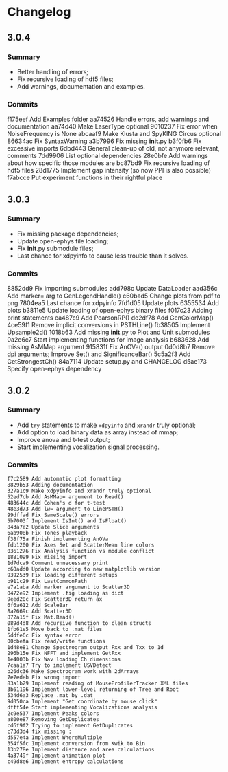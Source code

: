 # Changelog

## 3.0.4

### Summary
- Better handling of errors;
- Fix recursive loading of hdf5 files;
- Add warnings, documentation and examples.

### Commits
f175eef Add Examples folder
aa74526 Handle errors, add warnings and documentation
aa74d40 Make LaserType optional
9010237 Fix error when NoiseFrequency is None
abcaaf9 Make Klusta and SpyKING Circus optional
86634ac Fix SyntaxWarning
a3b7996 Fix missing __init__.py
b3f0fb6 Fix excessive imports
6dbd443 General clean-up of old, not anymore relevant, comments
7dd9906 List optional dependencies
28e0bfe Add warnings about how specific those modules are
bc87bd9 Fix recursive loading of hdf5 files
28d1775 Implement gap intensity (so now PPI is also possible)
f7abcce Put experiment functions in their rightful place

## 3.0.3

### Summary
- Fix missing package dependencies;
- Update open-ephys file loading;
- Fix __init__.py submodule files;
- Last chance for xdpyinfo to cause less trouble than it solves.

### Commits
8852dd9 Fix importing submodules
add798c Update DataLoader
aad356c Add marker= arg to GenLegendHandle()
c60bad5 Change plots from pdf to png
7804ea5 Last chance for xdpyinfo
7fd1d05 Update plots
6355534 Add plots
b3811e5 Update loading of open-ephys binary files
f017c23 Adding print statements
ea487c9 Add PearsonRP()
de2df78 Add GenColorMap()
4ce59f1 Remove implicit conversions in PSTHLine()
fb38505 Implement Upsample2d()
1018b63 Add missing __init__.py to Plot and Unit submodules
0a2e6c7 Start implementing functions for image analysis
b683628 Add missing AsMMap argument
915831f Fix AnOVa() output
0d0d8b7 Remove dpi arguments; Improve Set() and SignificanceBar()
5c5a2f3 Add GetStrongestCh()
84a7114 Update setup.py and CHANGELOG
d5ae173 Specify open-ephys dependency


## 3.0.2

### Summary  
- Add `try` statements to make `xdpyinfo` and `xrandr` truly optional;  
- Add option to load binary data as array instead of mmap;  
- Improve anova and t-test output;  
- Start implementing vocalization signal processing.

### Commits  
```
f7c2589 Add automatic plot formatting
8829b53 Adding documentation
327a1c9 Make xdpyinfo and xrandr truly optional
52ed7cb Add AsMMap= argument to Read()
483644c Add Cohen's d for t-test
48e3d73 Add lw= argument to LinePSTH()
99dffad Fix SameScale() errors
5b7003f Implement IsInt() and IsFloat()
843a7e2 Update Slice arguments
6ab908b Fix Tones playback
f38f75a Finish implementing AnOVa
fdb1200 Fix Axes Set and ScatterMean line colors
0361276 Fix Analysis function vs module conflict
1881099 Fix missing import
1d7dca9 Comment unnecessary print
c60add0 Update according to new matplotlib version
9392539 Fix loading different setups
b911c29 Fix LastCommonPath
e7a1aba Add marker argument to Scatter3D
0472e92 Implement .fig loading as dict
9eed20c Fix Scatter3D return ax
6f6a612 Add ScaleBar
8a2669c Add Scatter3D
872a15f Fix Mat.Read()
089d4d8 Add recursive function to clean structs
1fb61e5 Move back to .mat files
5ddfe6c Fix syntax error
00cbefa Fix read/write functions
1d48e81 Change Spectrogram output Fxx and Txx to 1d
296b15e Fix NFFT and implement GetFxx
1e4003b Fix Wav loading Ch dimensions
7caa1a7 Try to implement USVDetect
b26dc36 Make Spectrogram work with 2dArrays
7e7edeb Fix wrong import
83a1b29 Implement reading of MouseProfilerTracker XML files
3b61196 Implement lower-level returning of Tree and Root
534d6a3 Replace .mat by .dat
9d050ca Implement "Get coordinate by mouse click"
dfff54e Start implementing Vocalizations analysis
2c9e537 Implement Peaks colors
a800e87 Removing GetDuplicates
cd6f9f2 Trying to implement GetDuplicates
c73d3d4 fix missing :
d557e4a Implement WhereMultiple
354f5fc Implement conversion from Kwik to Bin
13b278e Implement distance and area calculations
4a3749f Implement animation plot
c49d8e6 Implement entropy calculations
```
